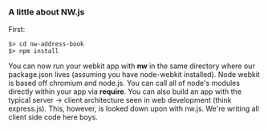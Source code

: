 ### A little about NW.js

First:

	$> cd nw-address-book
	$> npm install

You can now run your webkit app with **nw** in the same directory where our package.json lives (assuming you have node-webkit installed). Node webkit is based off chromium and node.js. You can call all of node's modules directly within your app via **require**. You can also build an app with the typical server -> client architecture seen in web development (think express.js). This, however, is looked down upon with nw.js. We're writing all client side code here boys.
